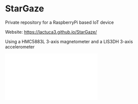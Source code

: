 # StarGaze
Private repository for a RaspberryPi based IoT device 

Website: https://lactuca3.github.io/StarGaze/

Using a HMC5883L 3-axis magnetometer and a LIS3DH 3-axis accelerometer

![Concept Sketch](/3D_printer_models/Concept-sketch.pdf)
